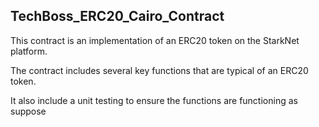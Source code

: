 ## TechBoss_ERC20_Cairo_Contract

This contract is an implementation of an ERC20 token
on the StarkNet platform.

The contract includes several key functions that are typical of an ERC20 token.

It also include a unit testing to ensure the functions are functioning as suppose
